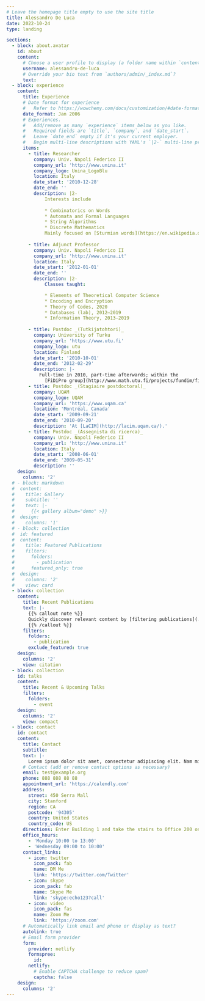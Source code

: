 ```yaml
---
# Leave the homepage title empty to use the site title
title: Alessandro De Luca
date: 2022-10-24
type: landing

sections:
  - block: about.avatar
    id: about
    content:
      # Choose a user profile to display (a folder name within `content/authors/`)
      username: alessandro-de-luca
      # Override your bio text from `authors/admin/_index.md`?
      text:
  - block: experience
    content:
      title: Experience
      # Date format for experience
      #   Refer to https://wowchemy.com/docs/customization/#date-format
      date_format: Jan 2006
      # Experiences.
      #   Add/remove as many `experience` items below as you like.
      #   Required fields are `title`, `company`, and `date_start`.
      #   Leave `date_end` empty if it's your current employer.
      #   Begin multi-line descriptions with YAML's `|2-` multi-line prefix.
      items:
        - title: Researcher
          company: Univ. Napoli Federico II
          company_url: 'http://www.unina.it'
          company_logo: Unina_LogoBlu
          location: Italy
          date_start: '2010-12-28'
          date_end: ''
          description: |2-
              Interests include
              
              * Combinatorics on Words
              * Automata and Formal Languages
              * String Algorithms
              * Discrete Mathematics
              Mainly focused on [Sturmian words](https://en.wikipedia.org/wiki/Sturmian_word) and generalizations, periodicity, (pseudo-)palindromes…
          
        - title: Adjunct Professor
          company: Univ. Napoli Federico II
          company_url: 'http://www.unina.it'
          location: Italy
          date_start: '2012-01-01'
          date_end: ''
          description: |2-
              Classes taught:

              * Elements of Theoretical Computer Science
              * Encoding and Encryption
              * Theory of Codes, 2020
              * Databases (lab), 2012–2019
              * Information Theory, 2013–2019
              
        - title: Postdoc _(Tutkijatohtori)_
          company: University of Turku
          company_url: 'https://www.utu.fi'
          company_logo: utu
          location: Finland
          date_start: '2010-10-01'
          date_end: '2012-02-29'
          description: |-
            Full-time in 2010, part-time afterwards; within the
              [FiDiPro group](http://www.math.utu.fi/projects/fundim/fidipro/).
        - title: Postdoc _(Stagiaire postdoctoral)_
          company: UQAM
          company_logo: UQAM
          company_url: 'https://www.uqam.ca'
          location: 'Montréal, Canada'
          date_start: '2009-09-21'
          date_end: '2010-09-20'
          description: 'At [LaCIM](http://lacim.uqam.ca/).'
        - title: Postdoc _(Assegnista di ricerca)_
          company: Univ. Napoli Federico II
          company_url: 'http://www.unina.it'
          location: Italy
          date_start: '2008-06-01'
          date_end: '2009-05-31'
          description: ''
    design:
      columns: '2'
  # - block: markdown
  #  content:
  #    title: Gallery
  #    subtitle: ''
  #    text: |-
  #      {{< gallery album="demo" >}}
  #  design:
  #    columns: '1'
  # - block: collection
  #  id: featured
  #  content:
  #    title: Featured Publications
  #    filters:
  #      folders:
  #        - publication
  #      featured_only: true
  #  design:
  #    columns: '2'
  #    view: card
  - block: collection
    content:
      title: Recent Publications
      text: |-
        {{% callout note %}}
        Quickly discover relevant content by [filtering publications](./publication/).
        {{% /callout %}}
      filters:
        folders:
          - publication
        exclude_featured: true
    design:
      columns: '2'
      view: citation
  - block: collection
    id: talks
    content:
      title: Recent & Upcoming Talks
      filters:
        folders:
          - event
    design:
      columns: '2'
      view: compact
  - block: contact
    id: contact
    content:
      title: Contact
      subtitle:
      text: |-
        Lorem ipsum dolor sit amet, consectetur adipiscing elit. Nam mi diam, venenatis ut magna et, vehicula efficitur enim.
      # Contact (add or remove contact options as necessary)
      email: test@example.org
      phone: 888 888 88 88
      appointment_url: 'https://calendly.com'
      address:
        street: 450 Serra Mall
        city: Stanford
        region: CA
        postcode: '94305'
        country: United States
        country_code: US
      directions: Enter Building 1 and take the stairs to Office 200 on Floor 2
      office_hours:
        - 'Monday 10:00 to 13:00'
        - 'Wednesday 09:00 to 10:00'
      contact_links:
        - icon: twitter
          icon_pack: fab
          name: DM Me
          link: 'https://twitter.com/Twitter'
        - icon: skype
          icon_pack: fab
          name: Skype Me
          link: 'skype:echo123?call'
        - icon: video
          icon_pack: fas
          name: Zoom Me
          link: 'https://zoom.com'
      # Automatically link email and phone or display as text?
      autolink: true
      # Email form provider
      form:
        provider: netlify
        formspree:
          id:
        netlify:
          # Enable CAPTCHA challenge to reduce spam?
          captcha: false
    design:
      columns: '2'
---
```

